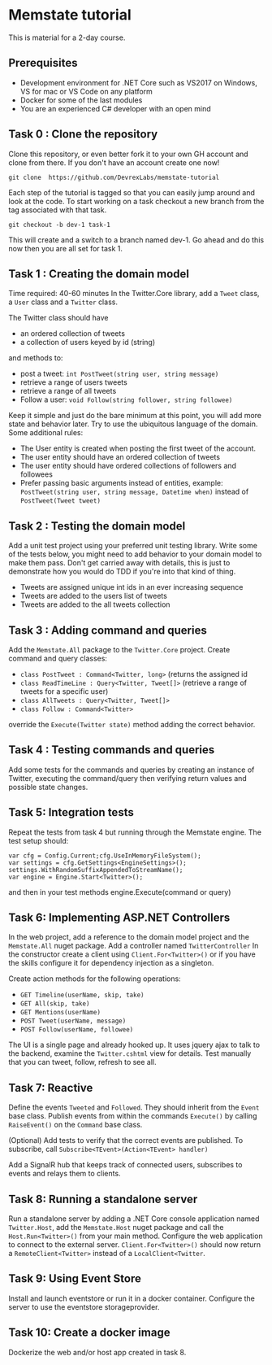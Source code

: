 # Memstate tutorial

This is material for a 2-day course.

## Prerequisites
* Development environment for .NET Core such as VS2017 on Windows, VS for mac or VS Code on any platform
* Docker for some of the last modules
* You are an experienced C# developer with an open mind


## Task 0 : Clone the repository
Clone this repository, or even better fork it to your own GH account and clone from there. If you don't have an account create one now!
```
git clone  https://github.com/DevrexLabs/memstate-tutorial
```

Each step of the tutorial is tagged so that you can easily jump around and look at the code. To start working on a task checkout a new branch from the tag associated with that task. 

```
git checkout -b dev-1 task-1
```

This will create and a switch to a branch named dev-1. Go ahead and do this now then you are all set for task 1.


## Task 1 : Creating the domain model
Time required: 40-60 minutes
In the Twitter.Core library, add a `Tweet` class, a `User` class and a `Twitter` class.

The Twitter class should have 
* an ordered collection of tweets
* a collection of users keyed by id (string)

and methods to:
* post a tweet: `int PostTweet(string user, string message)`
* retrieve a range of users tweets
* retrieve a range of all tweets
* Follow a user: `void Follow(string follower, string followee)`

Keep it simple and just do the bare minimum at this point, you will add more state and behavior later. Try to use the ubiquitous language of the domain. Some additional rules:
 
* The User entity is created when posting the first tweet of the account.
* The user entity should have an ordered collection of tweets
* The user entity should have ordered collections of followers and followees
* Prefer passing basic arguments instead of entities, example: `PostTweet(string user, string message, Datetime when)` instead of `PostTweet(Tweet tweet)`

## Task 2 : Testing the domain model
Add a unit test project using your preferred unit testing library.
Write some of the tests below, you might need to add behavior to your domain model to make them pass. Don't get carried away with details, this is just to demonstrate how you would do TDD if you're into that kind of thing.

 * Tweets are assigned unique int ids in an ever increasing sequence
 * Tweets are added to the users list of tweets
 * Tweets are added to the all tweets collection
 

## Task 3 : Adding command and queries
Add the `Memstate.All` package to the `Twitter.Core` project. Create command and query classes:
* `class PostTweet : Command<Twitter, long>` (returns the assigned id
* `class ReadTimeLine : Query<Twitter, Tweet[]>` (retrieve a range of tweets for a specific user)
* `class AllTweets : Query<Twitter, Tweet[]>`
* `class Follow : Command<Twitter>`

override the `Execute(Twitter state)` method adding the correct behavior.

## Task 4 : Testing commands and queries
Add some tests for the commands and queries by creating an instance of Twitter, executing the command/query then verifying return values and possible state changes.

## Task 5: Integration tests
Repeat the tests from task 4 but running through the Memstate engine. The test setup should:
```
var cfg = Config.Current;cfg.UseInMemoryFileSystem();
var settings = cfg.GetSettings<EngineSettings>();
settings.WithRandomSuffixAppendedToStreamName();
var engine = Engine.Start<Twitter>();
```

and then in your test methods
engine.Execute(command or query)

## Task 6: Implementing ASP.NET Controllers
In the web project, add a reference to the domain model project and the `Memstate.All` nuget package.
Add a controller named `TwitterController` 
In the constructor create a client using `Client.For<Twitter>()` or if you have the skills configure it for dependency injection as a singleton.

Create action methods for the following operations:
* `GET Timeline(userName, skip, take)`
* `GET All(skip, take)`
* `GET Mentions(userName)`
* `POST Tweet(userName, message)`
* `POST Follow(userName, followee)`

The UI is a single page and already hooked up. It uses jquery ajax to talk to the backend, examine the `Twitter.cshtml` view for details. Test manually that you can tweet, follow, refresh to see all.

## Task 7: Reactive
Define the events `Tweeted` and `Followed`. They should inherit from the `Event` base class. Publish events from within the commands `Execute()` by calling `RaiseEvent()` on the `Command` base class.

(Optional) Add tests to verify that the correct events are published. To subscribe, call `Subscribe<TEvent>(Action<TEvent> handler)`

Add a SignalR hub that keeps track of connected users, subscribes to events and relays them to clients.

## Task 8: Running a standalone server
Run a standalone server by adding a .NET Core console application named `Twitter.Host`, add the `Memstate.Host` nuget package and call the `Host.Run<Twitter>()` from your main method.
Configure the web application to connect to the external server.
`Client.For<Twitter>()` should now return a `RemoteClient<Twitter>` instead of a `LocalClient<Twitter`.

## Task 9: Using Event Store
Install and launch eventstore or run it in a docker container.
Configure the server to use the eventstore storageprovider.
 
## Task 10: Create a docker image
Dockerize the web and/or host app created in task 8.
